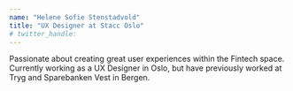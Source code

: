 ```yaml
---
name: "Helene Sofie Stenstadvold"
title: "UX Designer at Stacc Oslo"
# twitter_handle: 
---
```

Passionate about creating great user experiences within the Fintech space. Currently working as a UX Designer in Oslo, but have previously worked at Tryg and Sparebanken Vest in Bergen. 
